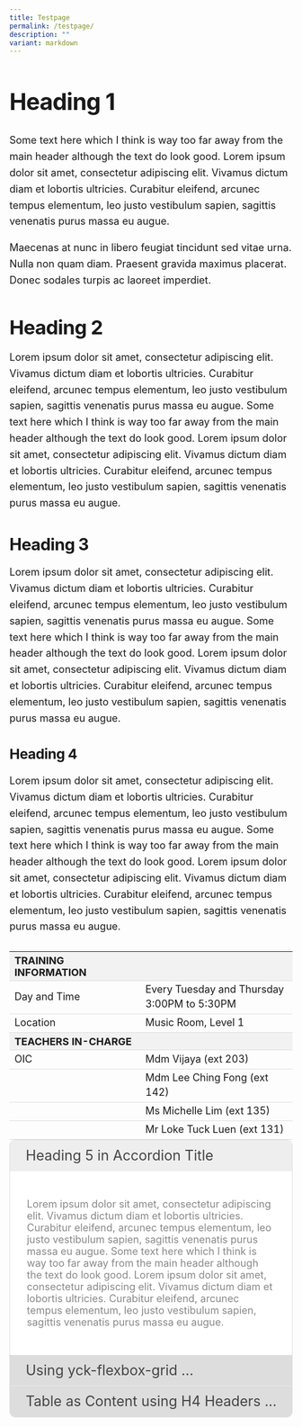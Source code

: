 ```yaml
---
title: Testpage
permalink: /testpage/
description: ""
variant: markdown
---
```

<div class="yck-component">
	<h1>Heading 1</h1>
	<p>Some text here which I think is way too far away from the main header although the text do look good. Lorem ipsum dolor sit amet, consectetur adipiscing elit. Vivamus dictum diam et lobortis ultricies. Curabitur eleifend, arcunec tempus elementum, leo justo vestibulum sapien, sagittis venenatis purus massa eu augue.</p> 
	
<p>Maecenas at nunc in libero feugiat tincidunt sed vitae urna. Nulla non quam diam. Praesent gravida maximus placerat. Donec sodales turpis ac laoreet imperdiet.</p>
	
<h2>Heading 2</h2>
	<p>Lorem ipsum dolor sit amet, consectetur adipiscing elit. Vivamus dictum diam et lobortis ultricies. Curabitur eleifend, arcunec tempus elementum, leo justo vestibulum sapien, sagittis venenatis purus massa eu augue. Some text here which I think is way too far away from the main header although the text do look good. Lorem ipsum dolor sit amet, consectetur adipiscing elit. Vivamus dictum diam et lobortis ultricies. Curabitur eleifend, arcunec tempus elementum, leo justo vestibulum sapien, sagittis venenatis purus massa eu augue.</p> 
	
<h3>Heading 3</h3>
	<p>Lorem ipsum dolor sit amet, consectetur adipiscing elit. Vivamus dictum diam et lobortis ultricies. Curabitur eleifend, arcunec tempus elementum, leo justo vestibulum sapien, sagittis venenatis purus massa eu augue. Some text here which I think is way too far away from the main header although the text do look good. Lorem ipsum dolor sit amet, consectetur adipiscing elit. Vivamus dictum diam et lobortis ultricies. Curabitur eleifend, arcunec tempus elementum, leo justo vestibulum sapien, sagittis venenatis purus massa eu augue.</p> 
	
<h4>Heading 4</h4>
	<p>Lorem ipsum dolor sit amet, consectetur adipiscing elit. Vivamus dictum diam et lobortis ultricies. Curabitur eleifend, arcunec tempus elementum, leo justo vestibulum sapien, sagittis venenatis purus massa eu augue. Some text here which I think is way too far away from the main header although the text do look good. Lorem ipsum dolor sit amet, consectetur adipiscing elit. Vivamus dictum diam et lobortis ultricies. Curabitur eleifend, arcunec tempus elementum, leo justo vestibulum sapien, sagittis venenatis purus massa eu augue.</p> 
	 <table class="yck-table">
        <thead>
            <tr>
                <th class="yck-th">TRAINING INFORMATION</th>
                <th class="yck-th"></th>
            </tr>
        </thead>
        <tbody>
            <tr>
                <td class="yck-td">Day and Time</td>
                <td class="yck-td">Every Tuesday and Thursday<br> 3:00PM to 5:30PM</td>
            </tr>
            <tr>
                <td class="yck-td">Location</td>
                <td class="yck-td">Music Room, Level 1</td>
            </tr>
            <tr>
                <th class="yck-th">TEACHERS IN-CHARGE</th>
                <th class="yck-th"></th>
            </tr>
            <tr>
                <td class="yck-td">OIC</td>
                <td class="yck-td">Mdm Vijaya (ext 203)</td>
            </tr>
            <tr>
                <td class="yck-td"></td>
                <td class="yck-td">Mdm Lee Ching Fong (ext 142)</td>
            </tr>
            <tr>
                 <td class="yck-td"></td>
                <td class="yck-td">Ms Michelle Lim (ext 135)</td>
            </tr>
            <tr>
                 <td class="yck-td"></td>
                <td class="yck-td">Mr Loke Tuck Luen (ext 131)</td>
            </tr>
        </tbody>
    </table>
</div>

<div class="accordion">
  <input checked="" class="accordion-select" name="select" type="radio">
  <div class="accordion-title h5"><span>Heading 5 in Accordion Title</span></div>
  <div class="accordion-content"><p>Lorem ipsum dolor sit amet, consectetur adipiscing elit. Vivamus dictum diam et lobortis ultricies. Curabitur eleifend, arcunec tempus elementum, leo justo vestibulum sapien, sagittis venenatis purus massa eu augue. Some text here which I think is way too far away from the main header although the text do look good. Lorem ipsum dolor sit amet, consectetur adipiscing elit. Vivamus dictum diam et lobortis ultricies. Curabitur eleifend, arcunec tempus elementum, leo justo vestibulum sapien, sagittis venenatis purus massa eu augue.</p> </div> 
  <input class="accordion-select" name="select" type="radio">
  <div class="accordion-title"><span>Using yck-flexbox-grid ...</span></div>
  <div class="accordion-content">
	<ul class="yck-flexbox-grid">
		<li>
	<h4>Heading 4</h4>
	<p>Lorem ipsum dolor sit amet, consectetur adipiscing elit. Vivamus dictum diam et lobortis ultricies. Curabitur eleifend, arcunec tempus elementum, leo justo vestibulum sapien, sagittis venenatis purus massa eu augue. Some text here which I think is way too far away from the main header although the text do look good. Lorem ipsum dolor sit amet, consectetur adipiscing elit. Vivamus dictum diam et lobortis ultricies. Curabitur eleifend, arcunec tempus elementum, leo justo vestibulum sapien, sagittis venenatis purus massa eu augue.</p> 	
		</li>
	<li>
		<h4>Level 4 Heading</h4>
		<p>Maecenas at nunc in libero feugiat tincidunt sed vitae urna. Nulla non quam diam. Praesentgravida maximus placerat. Donec sodales turpis ac laoreet imperdiet.</p>
	<p>Lorem ipsum dolor sit amet, consectetur adipiscing elit. Vivamus dictum diam et lobortis ultricies. Curabitur eleifend, arcunec tempus elementum, leo justo vestibulum sapien, sagittis venenatis purus massa eu augue.</p>
</li>
</ul>

</div> 
  <input class="accordion-select" name="select" type="radio">
  <div class="accordion-title yck-h4"><span>Table as Content using H4 Headers ...</span></div>
  <div class="accordion-content">
	<table class="yck-table">
        <thead>
            <tr>
                <th class="yck-th">TRAINING INFORMATION</th>
                <th class="yck-th"></th>
            </tr>
        </thead>
        <tbody>
            <tr>
                <td class="yck-td">Day and Time</td>
                <td class="yck-td">Every Tuesday and Thursday<br> 3:00PM to 5:30PM</td>
            </tr>
            <tr>
                <td class="yck-td">Location</td>
                <td class="yck-td">Music Room, Level 1</td>
            </tr>
		</tbody>
		</table>
	</div> 
</div> 


<style>
	:root {
    --yck-color-text-light: #888;
    --yck-color-border: #e0e0e0;
    --yck-text-line-height: 1.6em;
    --yck-heading-line-height: 1.2em;
    --yck-heading-letter-spacing: -0.02em;
    --yck-content-width: 100%;
    --yck-transition-speed: 0.8s;
    --yck-transition-timing: cubic-bezier(0.4, 0, 0.2, 1);
    --yck-spacing-unit: 1em;
    --yck-border-radius: 4px;
    --yck-box-shadow: 0 2px 4px rgba(0, 0, 0, 0.1);

    /* @link https://utopia.fyi/type/calculator?c=320,18,1.125,1240,18,1.2,5,2,&s=0.75|0.5|0.25,1.5|2|3|4|6,s-l&g=s,l,xl,12 */

    --yck-step--2: clamp(0.7813rem, 0.9263rem + -0.1872vw, 0.8889rem);
    --yck-step--1: clamp(0.9375rem, 1.0217rem + -0.1087vw, 1rem);
    --yck-step-0: clamp(1.125rem, 1.125rem + 0vw, 1.125rem);
    --yck-step-1: clamp(1.2656rem, 1.2363rem + 0.1467vw, 1.35rem);
    --yck-step-2: clamp(1.4238rem, 1.3556rem + 0.3412vw, 1.62rem);
    --yck-step-3: clamp(1.6018rem, 1.4828rem + 0.5951vw, 1.944rem);
    --yck-step-4: clamp(1.802rem, 1.6174rem + 0.9231vw, 2.3328rem);
    --yck-step-5: clamp(2.0273rem, 1.7587rem + 1.3427vw, 2.7994rem);

    --yck-space-s-l: clamp(1.125rem, 0.7337rem + 1.9565vw, 2.25rem);
}


.yck-component {
    line-height: var(--yck-text-line-height);
    letter-spacing: normal;
    font-size: var(--yck-step-0);
}

.yck-component h1,
.yck-component h2,
.yck-component h3,
.yck-component h4,
.yck-component h5,
.yck-component h6,
.yck-component p {
    overflow-wrap: break-word;
}

.yck-component p {
    text-wrap: pretty;
}

.yck-component h1,
.yck-component h2,
.yck-component h3,
.yck-component h4,
.yck-component h5,
.yck-component h6 {
    text-wrap: balance;
}

.yck-component .yck-h1,
.yck-component h1 {
    font-size: var(--yck-step-5);
    margin-bottom: var(--yck-space-s-l);
    line-height: var(--yck-heading-line-height);
    letter-spacing: var(--yck-heading-letter-spacing);
}

.yck-component .yck-h2,
.yck-component h2 {
    font-size: var(--yck-step-4);
    margin-bottom: var(--yck-space-s-l) * 0.8;
    line-height: var(--yck-heading-line-height);
    letter-spacing: var(--yck-heading-letter-spacing);
}

.yck-component .yck-h3,
.yck-component h3 {
    font-size: var(--yck-step-3);
    margin-bottom: var(--yck-space-s-l) * 0.6;
    line-height: var(--yck-heading-line-height);
    letter-spacing: var(--yck-heading-letter-spacing);
}

.yck-component .yck-h4,
.yck-component h4 {
    font-size: var(--yck-step-2);
    margin-bottom: var(--yck-space-s-l) * 0.4;
    text-transform: titlecase;
    line-height: var(--yck-heading-line-height);
    letter-spacing: var(--yck-heading-letter-spacing);
}

.yck-component .yck-h5,
.yck-component h5 {
    font-size: var(--yck-step-1);
    margin-bottom: var(--yck-space-m);
    text-transform: uppercase;
    line-height: var(--yck-heading-line-height);
    letter-spacing: var(--yck-heading-letter-spacing);
}

.yck-component .yck-h6,
.yck-component h6 {
    font-size: var(--yck-step-0);
    margin-bottom: calc(var(--yck-spacing-unit) * 0.2);
    text-transform: uppercase;
    line-height: var(--yck-heading-line-height);
    letter-spacing: var(--yck-heading-letter-spacing);
}

.yck-component .yck-text-small {
    font-size: var(--yck-step--1);
    margin-bottom: var(--yck-space-xs);
}

.yck-component .yck-text-xs {
    font-size: var(--yck-step--2);
    margin-bottom: var(--yck-space-2xs);
}

.yck-component ol,
.yck-component p,
.yck-component ul {
    font-size: var(--yck-step-0);
    margin-bottom: var(--yck-spacing-unit);
}

.yck-component ul.yck-custom-list {
    list-style: none;
    padding-left: 0;
    margin-left: 0;
    font-size: inherit;
}

.yck-component ul.yck-custom-list li {
    position: relative;
    padding-left: 1.5em;
    margin-bottom: 0.5em;
    line-height: 1em;
}

.yck-component ul.yck-custom-list li::before {
    content: '~';
    position: absolute;
    left: 0;
}

.yck-component .yck-table {
    border-collapse: collapse;
    max-width: 100%;
    margin-top: 1.6em;
    margin-bottom: var(--yck-space-l);
    font-size: var(--yck-step-0);
}

.yck-component .yck-th {
    background-color: #f2f2f2;
    text-align: left;
    border-bottom: 1px solid #ddd;
    text-transform: uppercase;
}

.yck-component .yck-th h4,
.yck-component .yck-th h5,
.yck-component .yck-th h6 {
    margin: 0 0 0.5em;
}

.yck-component .yck-td {
    border-bottom: 1px solid #ddd;
    max-width: 300px;
    word-wrap: break-word;
    line-height: 1.6rem;
}

.yck-component .yck-blockquote {
    margin: 1.5em 0;
    padding: 1.5em 2em;
    border-left: 4px solid var(--yck-color-border);
    font-style: italic;
    background-color: #f9f9f9;
    position: relative;
    border-radius: 8px;
    box-shadow: inset 0 2px 4px rgba(0, 0, 0, 0.1);
    font-size: var(--yck-step-0);
}

.yck-component .yck-blockquote::before {
    content: open-quote;
    font-size: 2em;
    position: absolute;
    top: 0.25em;
    left: 0.25em;
    color: var(--yck-color-text-light);
}

.yck-component .yck-blockquote p {
    margin-bottom: var(--yck-space-m);
    line-height: 1.35em;
    color: #555;
    font-size: var(--yck-step-0);
}

.yck-component .yck-blockquote p:last-child {
    margin-bottom: 0;
}

.yck-component .yck-blockquote cite {
    display: block;
    text-align: right;
    margin-top: 1em;
    font-style: normal;
    color: #555;
    font-size: var(--yck-step--1);
}

.yck-component .yck-blockquote cite::before {
    content: '\2014 \0020';
}

.yck-component .yck-details__content,
.yck-component .yck-details__content ol,
.yck-component .yck-details__content ol li,
.yck-component .yck-details__content ul,
.yck-component .yck-details__content ul li {
    padding: 0;
    margin: 0;
}

.yck-component .yck-strong {
    font-weight: 600;
}

.yck-component .yck-details {
    border-top: 1px solid rgba(0, 0, 0, 0.15);
    margin-top: var(--yck-space-m);
    overflow: hidden;
    transition: border-color 0.7s;
}

.yck-component .yck-details:hover {
    border-color: #555;
}

.yck-component .yck-details__summary {
    display: flex;
    align-items: center;
    justify-content: space-between;
    cursor: pointer;
    margin-top: var(--yck-space-m);
    padding-bottom: var(--yck-space-l);
    text-transform: uppercase;
    font-size: var(--yck-step-2);
}

.yck-component .yck-details__summary::after {
    content: '+';
    font-size: var(--yck-step-2);
    color: #999;
    transition: transform 0.5s ease-in-out;
    margin-right: 1rem;
}

.yck-component .yck-details[open] .yck-details__summary::after {
    transform: rotate(-45deg);
}

.yck-component .yck-details__content {
    max-height: auto;
    margin-bottom: var(--yck-space-m);
    opacity: 0;
    overflow: hidden;
    padding: 0;
    animation: yckFadeOutSlideUp 0.5s ease forwards;
}

.yck-component .yck-details[open] .yck-details__content {
    animation: yckFadeInSlideDown 0.5s ease forwards;
}

.yck-component .yck-details__content ul.yck-events-list {
    list-style: none;
    padding-left: 0;
    margin-left: 0;
}

.yck-component .yck-details__content ul.yck-events-list>li {
    margin-bottom: 0.75em;
    /* Add space below each year */
}

.yck-component .yck-details__content ul.yck-events-list>li>ul {
    list-style: none;
    /* Remove bullets from nested lists */
    padding-left: 1.5em;
    /* Indent the nested list */
    margin-top: 0.25em;
}

.yck-component .yck-details__content ul.yck-events-list>li>ul>li::before {
    content: "•";
    /* Use a circle as bullet point */
    position: absolute;
    left: 0;
    margin-left: -0.75em;
    /* Adjust if necessary */
}

.yck-component .yck-details__content ul.yck-events-list li>ul>li {
    position: relative;
    margin-bottom: 0.5em;
}

@keyframes yckFadeInSlideDown {
    0% {
        max-height: auto;
        opacity: 0;
    }

    100% {
        max-height: auto;
        opacity: 1;
    }
}

@keyframes yckFadeOutSlideUp {
    0% {
        max-height: auto;
        opacity: 1;
    }

    100% {
        max-height: auto;
        opacity: 0;
    }
}


.yck-component .yck-gallery-container {
    display: flex;
    flex-direction: column;
    align-items: center;
    gap: 1em;
}

.yck-component .yck-gallery-container .yck-iframe-container {
    position: relative;
    width: 100%;
    padding-bottom: 56.25%;
    overflow: hidden;
}

.yck-component .yck-gallery-container iframe {
    position: absolute;
    top: 0;
    left: 0;
    width: 100%;
    height: 100%;
    margin-bottom: 1em;
}

.yck-component .yck-gallery-container small,
.yck-component .yck-gallery-container .yck-figcaption {
    display: block;
    text-align: center;
    font-style: italic;
    margin-top: 0.5em;
    color: var(--yck-color-text-light);
}

.yck-component .yck-gallery-container img {
    display: block;
    width: 100%;
    height: auto;
    border-radius: var(--yck-border-radius);
    box-shadow: var(--yck-box-shadow);
    object-fit: cover;
}

.yck-component .yck-gallery-container .yck-image-row {
    display: flex;
    flex-direction: row;
    flex-wrap: wrap;
    gap: 0.5em;
}

.yck-component .yck-gallery-container .yck-image-row img {
    flex: 1 1 calc(25% - 0.5em);
    min-width: calc(50% - 0.5em);
    object-fit: cover;
}

.yck-component .yck-gallery-container .yck-image-row img .yck-text-xs,
.yck-component .yck-gallery-container .yck-image-row img .yck-figcaption	{
	
}
	
/* Base styles for accordion */
.accordion {
  box-sizing: border-box;
  display: flex;
  overflow: hidden;
  width: 100%;
  border-color: #dedede;
  border-radius: 10px;
  border-style: solid;
  border-width: 1px;
  flex-direction: column;
  height: auto;
}

.accordion-select {
  cursor: pointer;
  margin: 0;
  opacity: 0;
  z-index: 1;
  background-color: #ddd;
  color: #444;
  width: 100%;
  height: 55px;
  font-size: var(--yck-step-2);
  margin-bottom: -55px;
  margin-right: -55px;
}

.accordion-title {
  position: relative;
  background-color: #ddd;
  color: #444;
  width: 100%;
  height: 55px;
  font-size: var(--yck-step-2);
}

.accordion-title:not(:nth-last-child(2))::after {
  border: 1px solid transparent;
  bottom: 0;
  content: "";
  left: 0;
  position: absolute;
  right: 0;
  top: 0;
  border-bottom-color: #eaeaea;
  border-right-color: transparent;
}

.accordion-select:hover + .accordion-title,
.accordion-select:checked + .accordion-title {
  background-color: #eee;
}

.accordion-title span {
  bottom: 0px;
  box-sizing: border-box;
  display: block;
  position: absolute;
  white-space: nowrap;
  width: 100%;
  transform: rotate(0deg);
  -ms-writing-mode: lr-tb;
  filter: progid:DXImageTransform.Microsoft.BasicImage(rotation=0);
  padding-left: 28px;
  padding-right: 28px;
  line-height: 55px;
}

.accordion-content {
  box-sizing: border-box;
  overflow: hidden;
  position: relative;
  transition: max-height 0.3s ease 0.1s, padding 0.3s ease 0.1s; /* Add transition for smooth effect */
  background-color: #fff;
  color: #888;
  padding: 0 30px; /* Start with no padding */
  max-height: 0; /* Collapse content initially */
  width: 100%;
	font-size: var(--yck-step-0);
}

.accordion-select:checked + .accordion-title + .accordion-content {
  max-height: 1000px; /* Large enough to fit most content */
  padding: 30px; /* Restore padding */
}

	
.yck-component .accordion-content .yck-flexbox-grid {
    --yck-min: 22ch;
    --yck-gap: 1.5em;
    display: flex;
    flex-wrap: wrap;
    list-style: none;
    gap: var(--yck-gap);
}

.yck-component .accordion-content .yck-flexbox-grid > * {
    flex: 1 1 var(--yck-min);
    list-style: none;
}
	
	
</style>